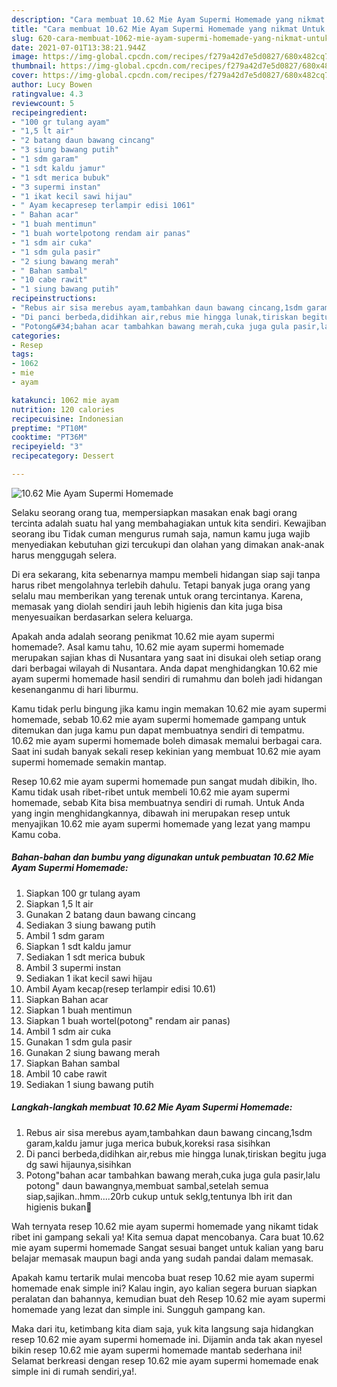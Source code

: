 ```yaml
---
description: "Cara membuat 10.62 Mie Ayam Supermi Homemade yang nikmat Untuk Jualan"
title: "Cara membuat 10.62 Mie Ayam Supermi Homemade yang nikmat Untuk Jualan"
slug: 620-cara-membuat-1062-mie-ayam-supermi-homemade-yang-nikmat-untuk-jualan
date: 2021-07-01T13:38:21.944Z
image: https://img-global.cpcdn.com/recipes/f279a42d7e5d0827/680x482cq70/1062-mie-ayam-supermi-homemade-foto-resep-utama.jpg
thumbnail: https://img-global.cpcdn.com/recipes/f279a42d7e5d0827/680x482cq70/1062-mie-ayam-supermi-homemade-foto-resep-utama.jpg
cover: https://img-global.cpcdn.com/recipes/f279a42d7e5d0827/680x482cq70/1062-mie-ayam-supermi-homemade-foto-resep-utama.jpg
author: Lucy Bowen
ratingvalue: 4.3
reviewcount: 5
recipeingredient:
- "100 gr tulang ayam"
- "1,5 lt air"
- "2 batang daun bawang cincang"
- "3 siung bawang putih"
- "1 sdm garam"
- "1 sdt kaldu jamur"
- "1 sdt merica bubuk"
- "3 supermi instan"
- "1 ikat kecil sawi hijau"
- " Ayam kecapresep terlampir edisi 1061"
- " Bahan acar"
- "1 buah mentimun"
- "1 buah wortelpotong rendam air panas"
- "1 sdm air cuka"
- "1 sdm gula pasir"
- "2 siung bawang merah"
- " Bahan sambal"
- "10 cabe rawit"
- "1 siung bawang putih"
recipeinstructions:
- "Rebus air sisa merebus ayam,tambahkan daun bawang cincang,1sdm garam,kaldu jamur juga merica bubuk,koreksi rasa sisihkan"
- "Di panci berbeda,didihkan air,rebus mie hingga lunak,tiriskan begitu juga dg sawi hijaunya,sisihkan"
- "Potong&#34;bahan acar tambahkan bawang merah,cuka juga gula pasir,lalu potong&#34; daun bawangnya,membuat sambal,setelah semua siap,sajikan..hmm....20rb cukup untuk seklg,tentunya lbh irit dan higienis bukan🥰"
categories:
- Resep
tags:
- 1062
- mie
- ayam

katakunci: 1062 mie ayam 
nutrition: 120 calories
recipecuisine: Indonesian
preptime: "PT10M"
cooktime: "PT36M"
recipeyield: "3"
recipecategory: Dessert

---
```



![10.62 Mie Ayam Supermi Homemade](https://img-global.cpcdn.com/recipes/f279a42d7e5d0827/680x482cq70/1062-mie-ayam-supermi-homemade-foto-resep-utama.jpg)

Selaku seorang orang tua, mempersiapkan masakan enak bagi orang tercinta adalah suatu hal yang membahagiakan untuk kita sendiri. Kewajiban seorang ibu Tidak cuman mengurus rumah saja, namun kamu juga wajib menyediakan kebutuhan gizi tercukupi dan olahan yang dimakan anak-anak harus menggugah selera.

Di era  sekarang, kita sebenarnya mampu membeli hidangan siap saji tanpa harus ribet mengolahnya terlebih dahulu. Tetapi banyak juga orang yang selalu mau memberikan yang terenak untuk orang tercintanya. Karena, memasak yang diolah sendiri jauh lebih higienis dan kita juga bisa menyesuaikan berdasarkan selera keluarga. 



Apakah anda adalah seorang penikmat 10.62 mie ayam supermi homemade?. Asal kamu tahu, 10.62 mie ayam supermi homemade merupakan sajian khas di Nusantara yang saat ini disukai oleh setiap orang dari berbagai wilayah di Nusantara. Anda dapat menghidangkan 10.62 mie ayam supermi homemade hasil sendiri di rumahmu dan boleh jadi hidangan kesenanganmu di hari liburmu.

Kamu tidak perlu bingung jika kamu ingin memakan 10.62 mie ayam supermi homemade, sebab 10.62 mie ayam supermi homemade gampang untuk ditemukan dan juga kamu pun dapat membuatnya sendiri di tempatmu. 10.62 mie ayam supermi homemade boleh dimasak memalui berbagai cara. Saat ini sudah banyak sekali resep kekinian yang membuat 10.62 mie ayam supermi homemade semakin mantap.

Resep 10.62 mie ayam supermi homemade pun sangat mudah dibikin, lho. Kamu tidak usah ribet-ribet untuk membeli 10.62 mie ayam supermi homemade, sebab Kita bisa membuatnya sendiri di rumah. Untuk Anda yang ingin menghidangkannya, dibawah ini merupakan resep untuk menyajikan 10.62 mie ayam supermi homemade yang lezat yang mampu Kamu coba.

<!--inarticleads1-->

##### Bahan-bahan dan bumbu yang digunakan untuk pembuatan 10.62 Mie Ayam Supermi Homemade:

1. Siapkan 100 gr tulang ayam
1. Siapkan 1,5 lt air
1. Gunakan 2 batang daun bawang cincang
1. Sediakan 3 siung bawang putih
1. Ambil 1 sdm garam
1. Siapkan 1 sdt kaldu jamur
1. Sediakan 1 sdt merica bubuk
1. Ambil 3 supermi instan
1. Sediakan 1 ikat kecil sawi hijau
1. Ambil  Ayam kecap(resep terlampir edisi 10.61)
1. Siapkan  Bahan acar
1. Siapkan 1 buah mentimun
1. Siapkan 1 buah wortel(potong&#34; rendam air panas)
1. Ambil 1 sdm air cuka
1. Gunakan 1 sdm gula pasir
1. Gunakan 2 siung bawang merah
1. Siapkan  Bahan sambal
1. Ambil 10 cabe rawit
1. Sediakan 1 siung bawang putih




<!--inarticleads2-->

##### Langkah-langkah membuat 10.62 Mie Ayam Supermi Homemade:

1. Rebus air sisa merebus ayam,tambahkan daun bawang cincang,1sdm garam,kaldu jamur juga merica bubuk,koreksi rasa sisihkan
1. Di panci berbeda,didihkan air,rebus mie hingga lunak,tiriskan begitu juga dg sawi hijaunya,sisihkan
1. Potong&#34;bahan acar tambahkan bawang merah,cuka juga gula pasir,lalu potong&#34; daun bawangnya,membuat sambal,setelah semua siap,sajikan..hmm....20rb cukup untuk seklg,tentunya lbh irit dan higienis bukan🥰




Wah ternyata resep 10.62 mie ayam supermi homemade yang nikamt tidak ribet ini gampang sekali ya! Kita semua dapat mencobanya. Cara buat 10.62 mie ayam supermi homemade Sangat sesuai banget untuk kalian yang baru belajar memasak maupun bagi anda yang sudah pandai dalam memasak.

Apakah kamu tertarik mulai mencoba buat resep 10.62 mie ayam supermi homemade enak simple ini? Kalau ingin, ayo kalian segera buruan siapkan peralatan dan bahannya, kemudian buat deh Resep 10.62 mie ayam supermi homemade yang lezat dan simple ini. Sungguh gampang kan. 

Maka dari itu, ketimbang kita diam saja, yuk kita langsung saja hidangkan resep 10.62 mie ayam supermi homemade ini. Dijamin anda tak akan nyesel bikin resep 10.62 mie ayam supermi homemade mantab sederhana ini! Selamat berkreasi dengan resep 10.62 mie ayam supermi homemade enak simple ini di rumah sendiri,ya!.


